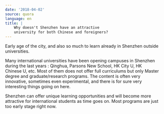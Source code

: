```yaml
---
date: '2018-04-02'
source: quora
language: en
title: |
    Why doesn't Shenzhen have an attractive
    university for both Chinese and foreigners?
---
```


Early age of the city, and also so much to learn already in Shenzhen
outside universities.

Many international universities have been opening campuses in Shenzhen
during the last years : Qinghua, Parsons New School, HK City U, HK
Chinese U, etc. Most of them does not offer full curriculums but only
Master degree and graduate/research programs. The content is often very
innovative, sometimes even experimental, and there is for sure very
interesting things going on here.

Shenzhen can offer unique learning opportunities and will become more
attractive for international students as time goes on. Most programs are
just too early stage right now.
